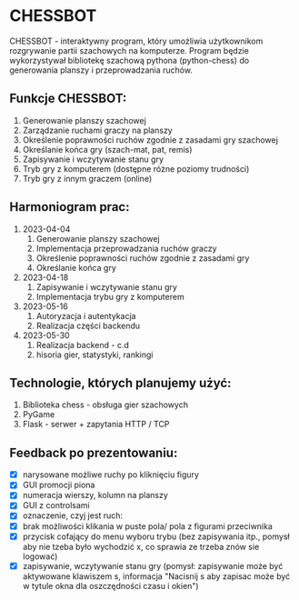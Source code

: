 # CHESSBOT

CHESSBOT - interaktywny program, który umożliwia użytkownikom rozgrywanie partii szachowych na komputerze. Program będzie wykorzystywał bibliotekę szachową pythona (python-chess) do generowania planszy i przeprowadzania ruchów.



## Funkcje CHESSBOT:

1. Generowanie planszy szachowej
2. Zarządzanie ruchami graczy na planszy
3. Określenie poprawności ruchów zgodnie z zasadami gry szachowej
4. Określanie końca gry (szach-mat, pat, remis)
5. Zapisywanie i wczytywanie stanu gry
6. Tryb gry z komputerem (dostępne różne poziomy trudności)
7. Tryb gry z innym graczem (online)

## Harmoniogram prac:

1. 2023-04-04
    1. Generowanie planszy szachowej
    2. Implementacja przeprowadzania ruchów graczy
    3. Określenie poprawności ruchów zgodnie z zasadami gry
    4. Określanie końca gry
2. 2023-04-18
    1. Zapisywanie i wczytywanie stanu gry
    2. Implementacja trybu gry z komputerem
3. 2023-05-16
    1. Autoryzacja i autentykacja
    2. Realizacja części backendu
4. 2023-05-30
    1. Realizacja backend - c.d
    2. hisoria gier, statystyki, rankingi
 
## Technologie, których planujemy użyć:

1. Biblioteka chess - obsługa gier szachowych
2. PyGame
3. Flask - serwer + zapytania HTTP / TCP

## Feedback po prezentowaniu:
- [x] narysowane możliwe ruchy po kliknięciu figury
- [x] GUI promocji piona
- [x] numeracja wierszy, kolumn na planszy
- [x] GUI z controlsami
- [x] oznaczenie, czyj jest ruch:
- [x] brak możliwości klikania w puste pola/ pola z figurami przeciwnika
- [x] przycisk cofający do menu wyboru trybu (bez zapisywania itp., pomysł aby nie tzeba było wychodzić x, co sprawia ze trzeba znów sie logować)
- [x] zapisywanie, wczytywanie stanu gry (pomysł: zapisywanie może być aktywowane klawiszem s, informacja "Nacisnij s aby zapisac może być w tytule okna dla oszczędności czasu i okien")
